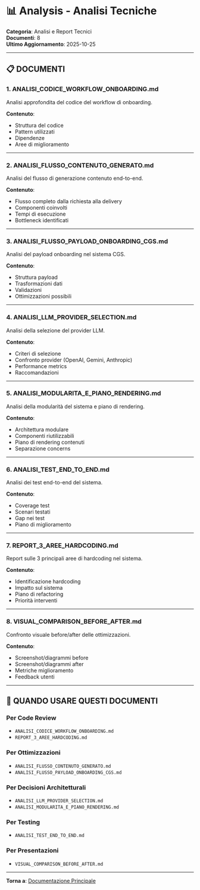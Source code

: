 # 📊 Analysis - Analisi Tecniche

**Categoria**: Analisi e Report Tecnici  
**Documenti**: 8  
**Ultimo Aggiornamento**: 2025-10-25

---

## 📋 DOCUMENTI

### 1. ANALISI_CODICE_WORKFLOW_ONBOARDING.md
Analisi approfondita del codice del workflow di onboarding.

**Contenuto**:
- Struttura del codice
- Pattern utilizzati
- Dipendenze
- Aree di miglioramento

---

### 2. ANALISI_FLUSSO_CONTENUTO_GENERATO.md
Analisi del flusso di generazione contenuto end-to-end.

**Contenuto**:
- Flusso completo dalla richiesta alla delivery
- Componenti coinvolti
- Tempi di esecuzione
- Bottleneck identificati

---

### 3. ANALISI_FLUSSO_PAYLOAD_ONBOARDING_CGS.md
Analisi del payload onboarding nel sistema CGS.

**Contenuto**:
- Struttura payload
- Trasformazioni dati
- Validazioni
- Ottimizzazioni possibili

---

### 4. ANALISI_LLM_PROVIDER_SELECTION.md
Analisi della selezione del provider LLM.

**Contenuto**:
- Criteri di selezione
- Confronto provider (OpenAI, Gemini, Anthropic)
- Performance metrics
- Raccomandazioni

---

### 5. ANALISI_MODULARITA_E_PIANO_RENDERING.md
Analisi della modularità del sistema e piano di rendering.

**Contenuto**:
- Architettura modulare
- Componenti riutilizzabili
- Piano di rendering contenuti
- Separazione concerns

---

### 6. ANALISI_TEST_END_TO_END.md
Analisi dei test end-to-end del sistema.

**Contenuto**:
- Coverage test
- Scenari testati
- Gap nei test
- Piano di miglioramento

---

### 7. REPORT_3_AREE_HARDCODING.md
Report sulle 3 principali aree di hardcoding nel sistema.

**Contenuto**:
- Identificazione hardcoding
- Impatto sul sistema
- Piano di refactoring
- Priorità interventi

---

### 8. VISUAL_COMPARISON_BEFORE_AFTER.md
Confronto visuale before/after delle ottimizzazioni.

**Contenuto**:
- Screenshot/diagrammi before
- Screenshot/diagrammi after
- Metriche miglioramento
- Feedback utenti

---

## 🎯 QUANDO USARE QUESTI DOCUMENTI

### Per Code Review
- `ANALISI_CODICE_WORKFLOW_ONBOARDING.md`
- `REPORT_3_AREE_HARDCODING.md`

### Per Ottimizzazioni
- `ANALISI_FLUSSO_CONTENUTO_GENERATO.md`
- `ANALISI_FLUSSO_PAYLOAD_ONBOARDING_CGS.md`

### Per Decisioni Architetturali
- `ANALISI_LLM_PROVIDER_SELECTION.md`
- `ANALISI_MODULARITA_E_PIANO_RENDERING.md`

### Per Testing
- `ANALISI_TEST_END_TO_END.md`

### Per Presentazioni
- `VISUAL_COMPARISON_BEFORE_AFTER.md`

---

**Torna a**: [Documentazione Principale](../README.md)

